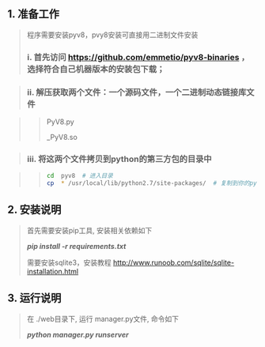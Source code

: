 ##  1. 准备工作

> 程序需要安装pyv8，pvy8安装可直接用二进制文件安装
>### i. 首先访问 https://github.com/emmetio/pyv8-binaries ，选择符合自己机器版本的安装包下载；

>### ii.  解压获取两个文件：一个源码文件，一个二进制动态链接库文件

>> PyV8.py
>>
>>_PyV8.so

> ### iii. 将这两个文件拷贝到python的第三方包的目录中

>>```bash
>>cd  pyv8  # 进入目录
>>cp  * /usr/local/lib/python2.7/site-packages/  # 复制到你的python安装目录的第三方包目录中
>>```

## 2. 安装说明


> 首先需要安装pip工具, 安装相关依赖如下
>
> **_pip install -r requirements.txt_**
> 
> 需要安装sqlite3，安装教程 http://www.runoob.com/sqlite/sqlite-installation.html

## 3. 运行说明

> 在 ./web目录下, 运行 manager.py文件, 命令如下
>
> **_python manager.py runserver_**


